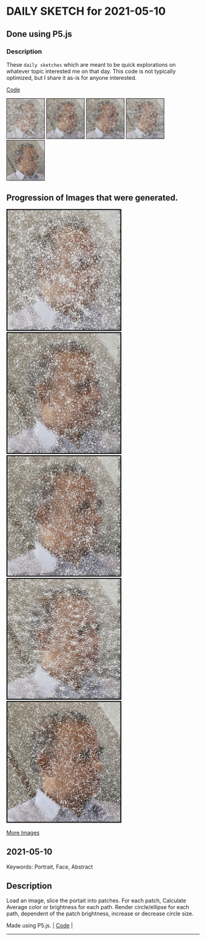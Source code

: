 # DAILY SKETCH for 2021-05-10

## Done using P5.js

### Description

These `daily sketches` which are meant to be quick explorations     on whatever topic interested me on that day. This code is not typically optimized, but I share it as-is     for anyone interested.

[Code](2021-05-10) 

<img src = 'images/keep_2021-05-10-18-32-28.png' width = '100'> <img src = 'images/keep_2021-05-10-18-35-06.png' width = '100'> <img src = 'images/keep_2021-05-10-18-36-44.png' width = '100'> <img src = 'images/keep_2021-05-10-18-45-22.png' width = '100'> <img src = 'images/keep_2021-05-10-21-08-16.png' width = '100'> 

## Progression of Images that were generated.

<img src = 'images/keep_2021-05-10-18-32-28.png' width = '300'> 
<img src = 'images/keep_2021-05-10-18-35-06.png' width = '300'> 
<img src = 'images/keep_2021-05-10-18-36-44.png' width = '300'> 
<img src = 'images/keep_2021-05-10-18-45-22.png' width = '300'> 
<img src = 'images/keep_2021-05-10-21-08-16.png' width = '300'> 


[More Images](2021-05-10/images) 

## 2021-05-10
Keywords: Portrait, Face, Abstract
 

## Description 

 Load an image, slice the portait into patches. For each patch, Calculate Average color or 
 brightness for each path. Render circle/ellipse for each path, dependent of the patch brightness, increase or decrease circle size.
 

Made using P5.js. | [Code](2021/2021-05-10/) | 

-----

